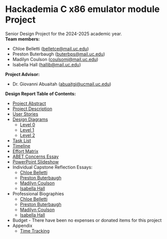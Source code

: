 # Hackademia C x86 emulator module Project

Senior Design Project for the 2024-2025 academic year.  
**Team members:**
+ Chloe Belletti ([belletce@mail.uc.edu](mailto:belletce@mail.uc.edu))
+ Preston Buterbaugh ([buterbps@mail.uc.edu](mailto:buterbps@mail.uc.edu))
+ Madilyn Coulson ([coulsomj@mail.uc.edu](mailto:coulsomj@mail.uc.edu))
+ Isabella Hall ([hallib@mail.uc.edu](mailto:hallib@mail.uc.edu))

**Project Advisor:**
+ Dr. Giovanni Abuaitah ([abuaitgi@ucmail.uc.edu](mailto:abuaitgi@ucmail.uc.edu))

**Design Report Table of Contents:**
+ [Project Abstract](Project%20Abstract.md)
+ [Project Description](Project-Description.md)
+ [User Stories](User_Stories.md)
+ [Design Diagrams](design-diagrams)
  + [Level 0](design-diagrams/D0.pdf)
  + [Level 1](design-diagrams/D1.pdf)
  + [Level 2](design-diagrams/D2.pdf)
+ [Task List](project-management/Tasklist.md)
+ [Timeline](project-management/timeline.xlsx)
+ [Effort Matrix](project-management/effort-matrix.xlsx)
+ [ABET Concerns Essay](homework-essays/Assignment%20%237%20-%20Project%20Constraints%20Final.pdf)
+ [PowerPoint Slideshow](Hackademia%20Presentation.pptx)
+ Individual Capstone Reflection Essays:
  + [Chloe Belletti](homework-essays/Individual%20Capstone%20Assessment%20-%20Chloe%20Belletti.pdf)
  + [Preston Buterbaugh](homework-essays/Individual-Capstone-Assessment-Preston-Buterbaugh.pdf)
  + [Madilyn Coulson](homework-essays/Individual%20Capstone%20Assessment%20-%20Madilyn%20Coulson.pdf)
  + [Isabella Hall](homework-essays/Individual-Capstone-Assessment-Isabella-Hall.pdf)
+ Professional Biographies
  + [Chloe Belletti](Biographies/Chloe%20Belletti.md)
  + [Preston Buterbaugh](Biographies/Preston%20Buterbaugh.md)
  + [Madilyn Coulson](Biographies/Madilyn%20Coulson.md)
  + [Isabella Hall](Biographies/Isabella%20Hall.md)
+ Budget - There have been no expenses or donated items for this project
+ Appendix
  + [Time Tracking](project-management/time-tracking.xlsx)